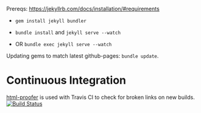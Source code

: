 Prereqs: https://jekyllrb.com/docs/installation/#requirements

- `gem install jekyll bundler`

- `bundle install` and `jekyll serve --watch`
- OR `bundle exec jekyll serve --watch`

Updating gems to match latest github-pages: `bundle update`.

# Continuous Integration

[html-proofer] is used with Travis CI to check for broken links on new builds.
[![Build Status](https://travis-ci.org/mizzao/andrewmao.net.svg?branch=master)](https://travis-ci.org/mizzao/andrewmao.net)

[html-proofer]: https://github.com/gjtorikian/html-proofer
